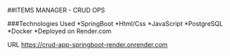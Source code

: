 ##ITEMS MANAGER - CRUD OPS

###Technologies Used
*SpringBoot
*Html/Css
*JavaScript
*PostgreSQL
*Docker
*Deployed on Render.com

URL https://crud-app-springboot-render.onrender.com
